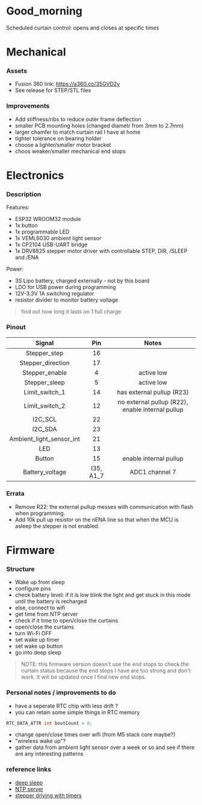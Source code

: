 # Good_morning
Scheduled curtain control: opens and closes at specific times

# Mechanical
### Assets 
* Fusion 360 link: https://a360.co/35GVD2y
* See release for STEP/STL files

### Improvements 
* Add stiffness/ribs to reduce outer frame deflection 
* smaller PCB mounting holes (changed diametr from 3mm to 2.7mm)
* larger chamfer to match curtain rail I have at home
* tighter tolerance on bearing holder 
* choose a lighter/smaller motor bracket
* choos weaker/smaller mechanical end stops

# Electronics

### Description
Features:
* ESP32 WROOM32 module
* 1x button
* 1x programmable LED
* 1x VEML6030 ambient light sensor 
* 1x CP2104 USB-UART bridge
* 1x DRV8825 stepper motor driver with controllable STEP, DIR, /SLEEP and /ENA 

Power:
* 3S Lipo battery, charged externally - not by this board
* LDO for USB power during programming 
* 12V-3.3V 1A switching regulator 
* resistor divider to monitor battery voltage

>find out how long it lasts on 1 full charge

### Pinout 
|Signal|Pin|Notes|
|:---:|:----:|:---:|
|Stepper_step|16||
|Stepper_direction|17||
|Stepper_enable|4|active low|
|Stepper_sleep|5|active low|
|Limit_switch_1|14|has external pullup (R23)|
|Limit_switch_2|12|no external pullup (R22), enable internal pullup|
|I2C_SCL|22||
|I2C_SDA|23||
|Ambient_light_sensor_int|21||
|LED|13||
|Button|15|enable internal pullup|
|Battery_voltage|I35, A1_7|ADC1 channel 7|


### Errata
* Remove R22: the external pullup messes with communication with flash when programming. 
* Add 10k pull up resistor on the nENA line so that when the MCU is asleep the stepper is not enabled. 

# Firmware

### Structure
* Wake up from sleep 
* configure pins
* check battery level: if it is low blink the light and get stuck in this mode until the battery is recharged
* else, connect to wifi 
* get time from NTP server
* check if it time to open/close the curtains 
* open/close the curtains
* turn Wi-Fi OFF
* set wake up timer 
* set wake up button 
* go into deep sleep 

> NOTE: this firmware version doesn't use the end stops to check the curtain status because the end stops I have are too strong and don't work. It will be updated once I find new end stops. 

### Personal notes / improvements to do
* have a seperate RTC chip with less drift ? 
* you can retain some simple things in RTC memory 
```cpp
RTC_DATA_ATTR int bootCount = 0;
```
* change open/close times over wifi (from M5 stack core maybe?)
* "wireless wake up"?
* gather data from ambient light sensor over a week or so and see if there are any interesting patterns 

### reference links
* [deep sleep](https://lastminuteengineers.com/esp32-deep-sleep-wakeup-sources/)
* [NTP server](https://lastminuteengineers.com/esp32-ntp-server-date-time-tutorial/)
* [stepper driving with timers]()